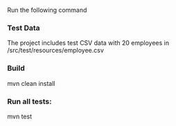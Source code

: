 Run the following command

### Test Data
The project includes test CSV data with 20 employees in /src/test/resources/employee.csv

### Build
mvn clean install

### Run all tests:
mvn test


